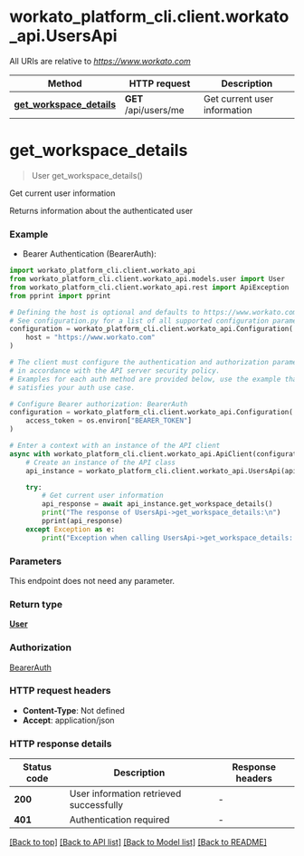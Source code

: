 # workato_platform_cli.client.workato_api.UsersApi

All URIs are relative to *https://www.workato.com*

Method | HTTP request | Description
------------- | ------------- | -------------
[**get_workspace_details**](UsersApi.md#get_workspace_details) | **GET** /api/users/me | Get current user information


# **get_workspace_details**
> User get_workspace_details()

Get current user information

Returns information about the authenticated user

### Example

* Bearer Authentication (BearerAuth):

```python
import workato_platform_cli.client.workato_api
from workato_platform_cli.client.workato_api.models.user import User
from workato_platform_cli.client.workato_api.rest import ApiException
from pprint import pprint

# Defining the host is optional and defaults to https://www.workato.com
# See configuration.py for a list of all supported configuration parameters.
configuration = workato_platform_cli.client.workato_api.Configuration(
    host = "https://www.workato.com"
)

# The client must configure the authentication and authorization parameters
# in accordance with the API server security policy.
# Examples for each auth method are provided below, use the example that
# satisfies your auth use case.

# Configure Bearer authorization: BearerAuth
configuration = workato_platform_cli.client.workato_api.Configuration(
    access_token = os.environ["BEARER_TOKEN"]
)

# Enter a context with an instance of the API client
async with workato_platform_cli.client.workato_api.ApiClient(configuration) as api_client:
    # Create an instance of the API class
    api_instance = workato_platform_cli.client.workato_api.UsersApi(api_client)

    try:
        # Get current user information
        api_response = await api_instance.get_workspace_details()
        print("The response of UsersApi->get_workspace_details:\n")
        pprint(api_response)
    except Exception as e:
        print("Exception when calling UsersApi->get_workspace_details: %s\n" % e)
```



### Parameters

This endpoint does not need any parameter.

### Return type

[**User**](User.md)

### Authorization

[BearerAuth](../README.md#BearerAuth)

### HTTP request headers

 - **Content-Type**: Not defined
 - **Accept**: application/json

### HTTP response details

| Status code | Description | Response headers |
|-------------|-------------|------------------|
**200** | User information retrieved successfully |  -  |
**401** | Authentication required |  -  |

[[Back to top]](#) [[Back to API list]](../README.md#documentation-for-api-endpoints) [[Back to Model list]](../README.md#documentation-for-models) [[Back to README]](../README.md)

